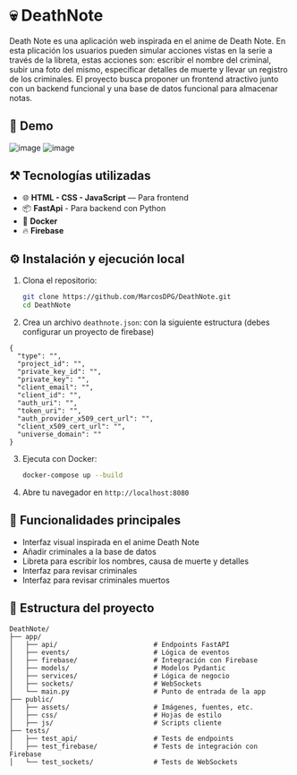 # 💀 DeathNote

Death Note es una aplicación web inspirada en el anime de Death Note. En esta plicación los usuarios pueden simular acciones vistas en la serie a través de la libreta, estas acciones son: escribir el nombre del criminal, subir una foto del mismo, especificar detalles de muerte y llevar un registro de los criminales. El proyecto busca proponer un frontend atractivo junto con un backend funcional y una base de datos funcional para almacenar notas.

## 📸 Demo

![image](https://github.com/user-attachments/assets/fee7e72c-4a12-4270-9998-ef1dcc234bb5)
![image](https://github.com/user-attachments/assets/57ad9498-32a9-4839-8970-40685808821b)

## ⚒️ Tecnologías utilizadas

- 🌐 **HTML - CSS - JavaScript** — Para frontend
- 📦 **FastApi** - Para backend con Python
- 🐳 **Docker**
- 🔥 **Firebase**

## ⚙️ Instalación y ejecución local

1. Clona el repositorio:
    ```bash
    git clone https://github.com/MarcosDPG/DeathNote.git
    cd DeathNote
    ```
2. Crea un archivo `deathnote.json`:
   con la siguiente estructura (debes configurar un proyecto de firebase)
```plaintext
{
  "type": "",
  "project_id": "",
  "private_key_id": "",
  "private_key": "",
  "client_email": "",
  "client_id": "",
  "auth_uri": "",
  "token_uri": "",
  "auth_provider_x509_cert_url": "",
  "client_x509_cert_url": "",
  "universe_domain": ""
}
```

3. Ejecuta con Docker:
    ```bash
    docker-compose up --build
    ```
4. Abre tu navegador en `http://localhost:8080`

## 🧪 Funcionalidades principales

- Interfaz visual inspirada en el anime Death Note
- Añadir criminales a la base de datos
- Libreta para escribir los nombres, causa de muerte y detalles
- Interfaz para revisar criminales
- Interfaz para revisar criminales muertos

## 📂 Estructura del proyecto

```plaintext
DeathNote/
├── app/
│   ├── api/                        # Endpoints FastAPI
│   ├── events/                     # Lógica de eventos
│   ├── firebase/                   # Integración con Firebase
│   ├── models/                     # Modelos Pydantic
│   ├── services/                   # Lógica de negocio
│   ├── sockets/                    # WebSockets
│   └── main.py                     # Punto de entrada de la app
├── public/
│   ├── assets/                     # Imágenes, fuentes, etc.
│   ├── css/                        # Hojas de estilo
│   ├── js/                         # Scripts cliente
├── tests/
│   ├── test_api/                   # Tests de endpoints
│   ├── test_firebase/              # Tests de integración con Firebase
│   └── test_sockets/               # Tests de WebSockets
```

